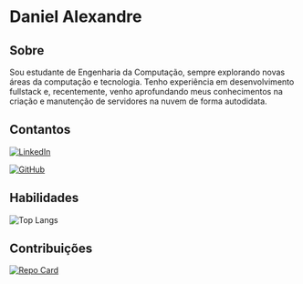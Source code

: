 # Daniel Alexandre

## Sobre
Sou estudante de Engenharia da Computação, sempre explorando novas áreas da computação e tecnologia. Tenho experiência em desenvolvimento fullstack e, recentemente, venho aprofundando meus conhecimentos na criação e manutenção de servidores na nuvem de forma autodidata.
## Contantos 
[![LinkedIn](https://img.shields.io/badge/LinkedIn-0077B5?style=for-the-badge&logo=linkedin&logoColor=white)](www.linkedin.com/in/daniel-alexandre-332042284)

[![GitHub](https://img.shields.io/badge/GitHub-100000?style=for-the-badge&logo=github&logoColor=white)](https://github.com/Daniel-Alexsjr)

## Habilidades
![Top Langs](https://github-readme-stats-git-masterrstaa-rickstaa.vercel.app/api/top-langs/?username=daniel-alexsjr&layout=compact&bg_color=000e&title_color=87ceeb&text_color=87ceeb)
## Contribuições
[![Repo Card](https://github-readme-stats.vercel.app/api/pin/?username=1brno&repo=dio-lab-open-source&bg_color=000&border_color=&show_icons=true&icon_color=1a43bf5&title_color=87ceeb&text_color=FFF)](https://github.com/1brno/dio-lab-open-source)

